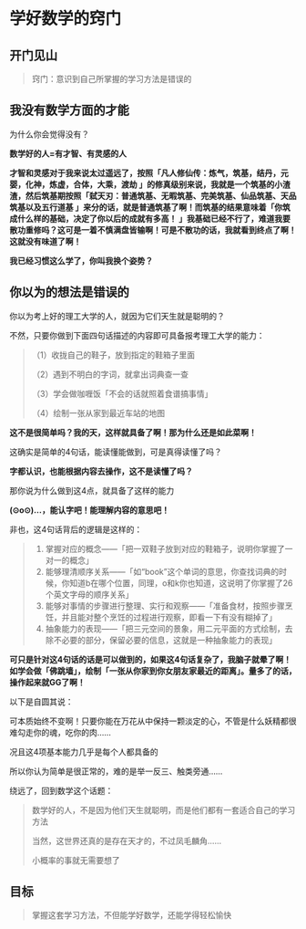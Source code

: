 # 学好数学的窍门

## 开门见山

> 窍门：意识到自己所掌握的学习方法是错误的

## 我没有数学方面的才能

为什么你会觉得没有？

**数学好的人=有才智、有灵感的人**

**才智和灵感对于我来说太过遥远了，按照「凡人修仙传：炼气，筑基，结丹，元婴，化神，炼虚，合体，大乘，渡劫 」的修真级别来说，我就是一个筑基的小渣渣，然后筑基期按照「弑天刃：普通筑基、无暇筑基、完美筑基、仙品筑基、天品筑基以及五行道基 」来分的话，就是普通筑基了啊！而筑基的结果意味着「你筑成什么样的基础，决定了你以后的成就有多高！ 」我基础已经不行了，难道我要散功重修吗？这可是一着不慎满盘皆输啊！可是不散功的话，我就看到终点了啊！这就没有味道了啊！**

**我已经习惯这么学了，你叫我换个姿势？**

## 你以为的想法是错误的

你以为考上好的理工大学的人，就因为它们天生就是聪明的？

不然，只要你做到下面四句话描述的内容即可具备报考理工大学的能力：

> （1）收拢自己的鞋子，放到指定的鞋箱子里面
>
> （2）遇到不明白的字词，就拿出词典查一查
>
> （3）学会做咖喱饭「不会的话就照着食谱搞事情」
>
> （4）绘制一张从家到最近车站的地图

**这不是很简单吗？我的天，这样就具备了啊！那为什么还是如此菜啊！**

这确实是简单的4句话，能读懂能做到，可是真得读懂了吗？

**字都认识，也能根据内容去操作，这不是读懂了吗？**

那你说为什么做到这4点，就具备了这样的能力

**(⊙o⊙)…，能认字吧！能理解内容的意思吧！**

非也，这4句话背后的逻辑是这样的：

> 1. 掌握对应的概念——「把一双鞋子放到对应的鞋箱子，说明你掌握了一对一的概念」
> 2. 能够理清顺序关系——「如“book”这个单词的意思，你查找词典的时候，你知道b在哪个位置，同理，o和k你也知道，这说明了你掌握了26个英文字母的顺序关系」
> 3. 能够对事情的步骤进行整理、实行和观察——「准备食材，按照步骤烹饪，并且能对整个烹饪的过程进行观察，即看一下有没有糊掉了」
> 4. 抽象能力的表现——「把三元空间的景象，用二元平面的方式绘制，去除不必要的部分，保留必要的信息，这就是一种抽象能力的表现」

**可只是针对这4句话的话是可以做到的，如果这4句话复杂了，我脑子就晕了啊！如学会做「佛跳墙」，绘制「一张从你家到你女朋友家最近的距离」。量多了的话，操作起来就GG了啊！**

以下是自圆其说：

可本质始终不变啊！只要你能在万花从中保持一颗淡定的心，不管是什么妖精都很难勾走你的魂，吃你的肉……

况且这4项基本能力几乎是每个人都具备的

所以你认为简单是很正常的，难的是举一反三、触类旁通……

绕远了，回到数学这个话题：

> 数学好的人，不是因为他们天生就聪明，而是他们都有一套适合自己的学习方法
>
> 当然，这世界还真的是存在天才的，不过凤毛麟角……
>
> 小概率的事就无需要想了

## 目标

> 掌握这套学习方法，不但能学好数学，还能学得轻松愉快